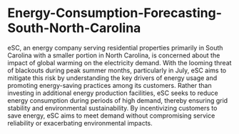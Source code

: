 # Energy-Consumption-Forecasting-South-North-Carolina

eSC, an energy company serving residential properties primarily in South Carolina with a 
smaller portion in North Carolina, is concerned about the impact of global warming on the 
electricity demand. With the looming threat of blackouts during peak summer months, 
particularly in July, eSC aims to mitigate this risk by understanding the key drivers of energy 
usage and promoting energy-saving practices among its customers. Rather than investing in 
additional energy production facilities, eSC seeks to reduce energy consumption during periods 
of high demand, thereby ensuring grid stability and environmental sustainability. By 
incentivizing customers to save energy, eSC aims to meet demand without compromising service 
reliability or exacerbating environmental impacts.
